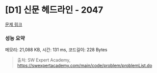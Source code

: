 # [D1] 신문 헤드라인 - 2047 

[문제 링크](https://swexpertacademy.com/main/code/problem/problemDetail.do?contestProbId=AV5QKsLaAy0DFAUq) 

### 성능 요약

메모리: 21,088 KB, 시간: 131 ms, 코드길이: 228 Bytes



> 출처: SW Expert Academy, https://swexpertacademy.com/main/code/problem/problemList.do